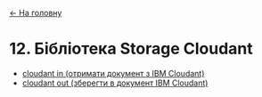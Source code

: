 [<- На головну](../)

# 12. Бібліотека Storage Cloudant

- [cloudant in (отримати документ з IBM Cloudant)](cloudantin.md)<span class="load"> </span>
- [cloudant out (зберегти в документ IBM Cloudant)](cloudantout.md)<span class="load"> </span>